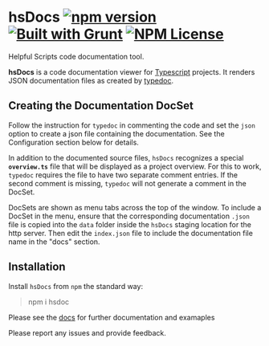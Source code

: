 hsDocs [![npm version](https://badge.fury.io/js/hsdocs.svg)](https://badge.fury.io/js/hsdocs) [![Built with Grunt](https://cdn.gruntjs.com/builtwith.svg)](https://gruntjs.com/) [![NPM License](https://img.shields.io/badge/license-MIT-brightgreen.svg)](https://www.npmjs.com/package/hsdocs)
========

Helpful Scripts code documentation tool.

**hsDocs**  is a code documentation viewer for [Typescript](https://www.typescriptlang.org) projects.
It renders JSON documentation files as created by [typedoc](http://typedoc.org).

## Creating the Documentation DocSet
Follow the instruction for `typedoc` in commenting the code and set the `json` option to create a 
json file containing the documentation. See the Configuration section below for details.

In addition to the documented source files, `hsDocs` recognizes a special **`overview.ts`** file 
that will be displayed as a project overview. 
For this to work, `typedoc` requires the file to have two separate comment entries.
If the second comment is missing, `typedoc` will not generate a comment in the DocSet.

DocSets are shown as menu tabs across the top of the window. To include a DocSet in the menu, ensure that the 
corresponding documentation `.json` file is copied into the `data` folder inside the `hsDocs` staging location 
for the http server. Then edit the `index.json` file to include the documentation file name in the "docs" section. 

## Installation
Install `hsDocs` from `npm` the standard way:
> npm i hsdoc

Please see the [docs](https://helpfulscripts.github.io/hsDocs/docs/indexGH.html#!/api/hsDocs/0) for further documentation and examaples

Please report any issues and provide feedback.
 